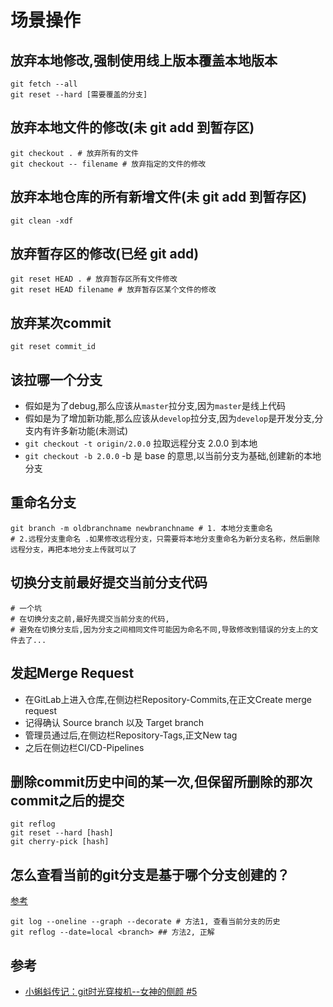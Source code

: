 # 场景操作

## 放弃本地修改,强制使用线上版本覆盖本地版本
```
git fetch --all
git reset --hard [需要覆盖的分支]
```

## 放弃本地文件的修改(未 git add 到暂存区)
```
git checkout . # 放弃所有的文件
git checkout -- filename # 放弃指定的文件的修改
```

## 放弃本地仓库的所有新增文件(未 git add 到暂存区)
```
git clean -xdf
```

## 放弃暂存区的修改(已经 git add)
```
git reset HEAD . # 放弃暂存区所有文件修改
git reset HEAD filename # 放弃暂存区某个文件的修改
```

## 放弃某次commit
```
git reset commit_id
```

## 该拉哪一个分支
- 假如是为了debug,那么应该从`master`拉分支,因为`master`是线上代码  
- 假如是为了增加新功能,那么应该从`develop`拉分支,因为`develop`是开发分支,分支内有许多新功能(未测试)
- `git checkout -t origin/2.0.0` 拉取远程分支 2.0.0 到本地
- `git checkout -b 2.0.0` -b 是 base 的意思,以当前分支为基础,创建新的本地分支

## 重命名分支
```shell
git branch -m oldbranchname newbranchname # 1. 本地分支重命名
# 2.远程分支重命名 .如果修改远程分支，只需要将本地分支重命名为新分支名称，然后删除远程分支，再把本地分支上传就可以了
```

## 切换分支前最好提交当前分支代码
```shell
# 一个坑
# 在切换分支之前,最好先提交当前分支的代码,
# 避免在切换分支后,因为分支之间相同文件可能因为命名不同,导致修改到错误的分支上的文件去了...
```

## 发起Merge Request
- 在GitLab上进入仓库,在侧边栏Repository-Commits,在正文Create merge request
- 记得确认 Source branch 以及 Target branch
- 管理员通过后,在侧边栏Repository-Tags,正文New tag
- 之后在侧边栏CI/CD-Pipelines

## 删除commit历史中间的某一次,但保留所删除的那次commit之后的提交
```shell
git reflog
git reset --hard [hash]
git cherry-pick [hash]
```

## 怎么查看当前的git分支是基于哪个分支创建的？
[参考](https://segmentfault.com/q/1010000009314513)
```shell
git log --oneline --graph --decorate # 方法1, 查看当前分支的历史
git reflog --date=local <branch> ## 方法2, 正解
```

## 参考
- [小蝌蚪传记：git时光穿梭机--女神的侧颜 #5](https://github.com/airuikun/blog/issues/5)